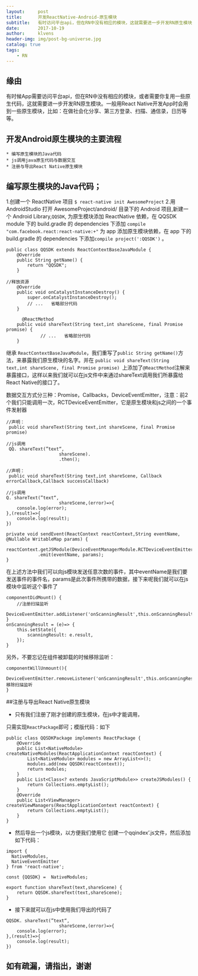```yaml
---
layout:     post
title:      开发ReactNative-Android-原生模块
subtitle:   有时访问平台api，但在RN中没有相应的模块，这就需要进一步开发RN原生模块。
date:       2017-10-19
author:     klvens
header-img: img/post-bg-universe.jpg
catalog: true
tags:
    - RN
---
```




## 缘由
有时候App需要访问平台api，但在RN中没有相应的模块，或者需要你复用一些原生代码，这就需要进一步开发RN原生模块。一般用React Native开发App时会用到一些原生模块，比如：在做社会化分享、第三方登录、扫描、通信录，日历等等。

## 开发Android原生模块的主要流程

```
* 编写原生模块的Java代码
* js调用java原生代码与数据交互
* 注册与导出React Native原生模块
```
##  编写原生模块的Java代码；
1.创建一个 ReactNative 项目
`$ react-native init AwesomeProject`
2.用 AndroidStudio 打开 AwesomeProject/android/ 目录下的 Android 项目,新建一个 Android Library,`QQSDK`,
为原生模块添加 ReactNative 依赖，在 QQSDK module 下的 build.gradle 的 dependencies 下添加
`compile "com.facebook.react:react-native:+"`
为 app 添加原生模块依赖，在 app 下的 build.gradle 的 dependencies 下添加`compile project(':QQSDK')` 。 
```
public class QQSDK extends ReactContextBaseJavaModule {
    @Override
    public String getName() {
        return "QQSDK";
    }

//释放资源
    @Override
    public void onCatalystInstanceDestroy() {
        super.onCatalystInstanceDestroy();
        // ...   省略部分代码
    }

      @ReactMethod
    public void shareText(String text,int shareScene, final Promise promise) {
             // ...   省略部分代码
    }
```

继承 `ReactContextBaseJavaModule`，我们重写了`public String getName()`方法，来暴露我们原生模块的名字。并在 `public void shareText(String text,int shareScene, final Promise promise) `上添加了`@ReactMethod`注解来暴露接口，这样以来我们就可以在js文件中来通过shareText调用我们所暴露给React Native的接口了。

数据交互方式分三种：Promise，Callbacks，DeviceEventEmitter，注意：前2个我们只能调用一次，RCTDeviceEventEmitter，它是原生模块和js之间的一个事件发射器
```
//声明：
 public void shareText(String text,int shareScene, final Promise promise) 

//js调用
 QQ. shareText(”text“,
                    shareScene).
                    .then();
```

```
//声明：
 public void shareText(String text,int shareScene, Callback errorCallback,Callback successCallback) 

//js调用
Q. shareText(”text“,
                    shareScene,(error)=>{
    console.log(error);
},(result)=>{
    console.log(result);
})
```

```
private void sendEvent(ReactContext reactContext,String eventName, @Nullable WritableMap params) {
    reactContext.getJSModule(DeviceEventManagerModule.RCTDeviceEventEmitter.class)
            .emit(eventName, params);
}
```
在上述方法中我们可以向js模块发送任意次数的事件，其中eventName是我们要发送事件的事件名，params是此次事件所携带的数据，接下来呢我们就可以在js模块中监听这个事件了
```
componentDidMount() {
    //注册扫描监听
    DeviceEventEmitter.addListener('onScanningResult',this.onScanningResult);
}
onScanningResult = (e)=> {
    this.setState({
        scanningResult: e.result,
    });
}
```

另外，不要忘记在组件被卸载的时候移除监听：
```
componentWillUnmount(){
    DeviceEventEmitter.removeListener('onScanningResult',this.onScanningResult);//移除扫描监听
}
```

##注册与导出React Native原生模块
* 只有我们注册了刚才创建的原生模块，在js中才能调用，

只需实现`ReactPackage`即可；模版代码：如下
```
public class QQSDKPackage implements ReactPackage {
    @Override
    public List<NativeModule> createNativeModules(ReactApplicationContext reactContext) {
        List<NativeModule> modules = new ArrayList<>();
        modules.add(new QQSDK(reactContext));
        return modules;
    }
    public List<Class<? extends JavaScriptModule>> createJSModules() {
        return Collections.emptyList();
    }
    @Override
    public List<ViewManager> createViewManagers(ReactApplicationContext reactContext) {
        return Collections.emptyList();
    }
}
```

* 然后导出一个js模块，以方便我们使用它
创建一个qqindex’.js文件，然后添加如下代码：
```
import {
  NativeModules, 
  NativeEventEmitter
} from 'react-native';

const {QQSDK} =  NativeModules;

export function shareText(text,shareScene) {
	return QQSDK.shareText(text,shareScene);
}
```
* 接下来就可以在js中使用我们导出的代码了
```
QQSDK. shareText(”text“,
                    shareScene,(error)=>{
    console.log(error);
},(result)=>{
    console.log(result);
})

```

## 如有疏漏，请指出，谢谢

